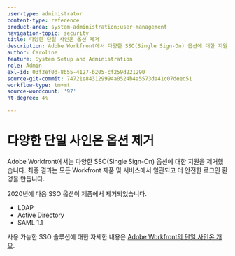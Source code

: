 ```yaml
---
user-type: administrator
content-type: reference
product-area: system-administration;user-management
navigation-topic: security
title: 다양한 단일 사인온 옵션 제거
description: Adobe Workfront에서 다양한 SSO(Single Sign-On) 옵션에 대한 지원을 제거하고 있습니다. 최종 결과는 모든 Workfront 제품 및 서비스에서 일관되고 더 안전한 로그인 환경이 됩니다.
author: Caroline
feature: System Setup and Administration
role: Admin
exl-id: 03f3ef0d-8b55-4127-b205-cf259d221290
source-git-commit: 74721e843129994a0524b4a5573da41c07deed51
workflow-type: tm+mt
source-wordcount: '97'
ht-degree: 4%

---
```


# 다양한 단일 사인온 옵션 제거

Adobe Workfront에서는 다양한 SSO(Single Sign-On) 옵션에 대한 지원을 제거했습니다. 최종 결과는 모든 Workfront 제품 및 서비스에서 일관되고 더 안전한 로그인 환경을 만듭니다.

2020년에 다음 SSO 옵션이 제품에서 제거되었습니다.

* LDAP
* Active Directory
* SAML 1.1

사용 가능한 SSO 솔루션에 대한 자세한 내용은 [Adobe Workfront의 단일 사인온 개요](../../add-users/single-sign-on/sso-in-workfront.md).
